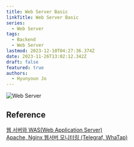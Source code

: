 ```yaml
---
title: Web Server Basic
linkTitle: Web Server Basic
series:
  - Web Server
tags:
  - Backend
  - Web Server
lastmod: 2023-12-10T04:27:36.374Z
date: 2023-11-26T13:02:12.342Z
draft: false
featured: true
authors:
  - Hyunyoun Jo
---
```


![Web Server](media/images/web-server.webp "https://www.exabytes.my/blog/web-server-vs-application-server/")

## Reference

[웹 서버와 WAS(Web Application Server)](https://yozm.wishket.com/magazine/detail/1780/)  
[Apache, Nginx 웹서버 모니터링 (Telegraf, WhaTap)](https://www.whatap.io/ko/blog/43/index.html)
